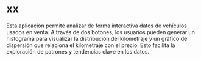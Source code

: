# xx
Esta aplicación permite analizar de forma interactiva datos de vehículos usados en venta. A través de dos botones, los usuarios pueden generar un histograma para visualizar la distribución del kilometraje y un gráfico de dispersión que relaciona el kilometraje con el precio. Esto facilita la exploración de patrones y tendencias clave en los datos.

